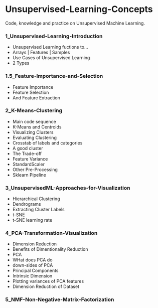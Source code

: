 # Unsupervised-Learning-Concepts
Code, knowledge and practice on Unsupervised Machine Learning.

### 1_Unsupervised-Learning-Introduction
- Unsupervised Learning fuctions to...
- Arrays | Features | Samples
- Use Cases of Unsupervised Learning
- 2 Types

### 1.5_Feature-Importance-and-Selection
- Feature Importance
- Feature Selection
- And Feature Extraction

### 2_K-Means-Clustering
- Main code sequence
- K-Means and Centroids
- Visualizing Clusters
- Evaluating Clustering
- Crosstab of labels and categories
- A good cluster
- The Trade-off
- Feature Variance
- StandardScaler
- Other Pre-Processing
- Sklearn Pipeline

### 3_UnsupervisedML-Approaches-for-Visualization
- Hierarchical Clustering
- Dendrograms
- Extracting Cluster Labels
- t-SNE
- t-SNE learning rate

### 4_PCA-Transformation-Visualization
- Dimension Reduction
- Benefits of Dimentionality Reduction
- PCA
- WHat does PCA do
- down-sides of PCA
- Principal Components
- Intrinsic Dimension
- Plotting variances of PCA features
- Dimension Reduction of Dataset

### 5_NMF-Non-Negative-Matrix-Factorization